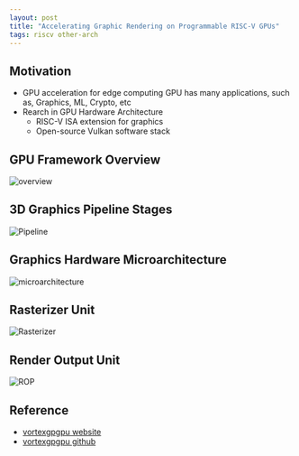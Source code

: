 ```yaml
---
layout: post
title: "Accelerating Graphic Rendering on Programmable RISC-V GPUs"
tags: riscv other-arch
---
```


## Motivation

- GPU acceleration for edge computing
GPU has many applications, such as, Graphics, ML, Crypto, etc
- Rearch in GPU Hardware Architecture
  - RISC-V ISA extension for graphics
  - Open-source Vulkan software stack

## GPU Framework Overview

![overview](/assets/snip-images/2023-04-26_114533.png)

## 3D Graphics Pipeline Stages

![Pipeline](/assets/snip-images/2023-04-26_114912.png)

## Graphics Hardware Microarchitecture

![microarchitecture](/assets/snip-images/2023-04-26_115258.png)

## Rasterizer Unit

![Rasterizer](/assets/snip-images/2023-04-26_115609.png)

## Render Output Unit

![ROP](/assets/snip-images/2023-04-26_115640.png)

## Reference

- [vortexgpgpu website](https://vortex.cc.gatech.edu/)
- [vortexgpgpu github](https://github.com/vortexgpgpu/vortex)
